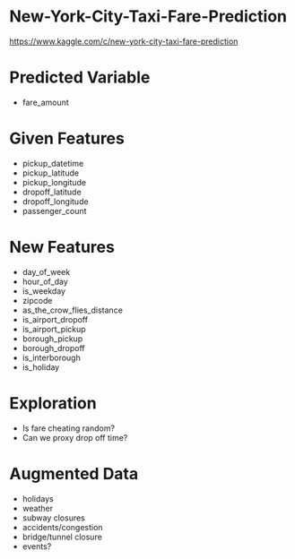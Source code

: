 # New-York-City-Taxi-Fare-Prediction
https://www.kaggle.com/c/new-york-city-taxi-fare-prediction


# Predicted Variable
- fare_amount

# Given Features
- pickup_datetime
- pickup_latitude
- pickup_longitude
- dropoff_latitude
- dropoff_longitude
- passenger_count


# New Features
- day_of_week
- hour_of_day
- is_weekday
- zipcode
- as_the_crow_flies_distance
- is_airport_dropoff
- is_airport_pickup
- borough_pickup
- borough_dropoff
- is_interborough
- is_holiday

# Exploration
- Is fare cheating random?
- Can we proxy drop off time?


# Augmented Data

- holidays
- weather
- subway closures
- accidents/congestion
- bridge/tunnel closure
- events?

